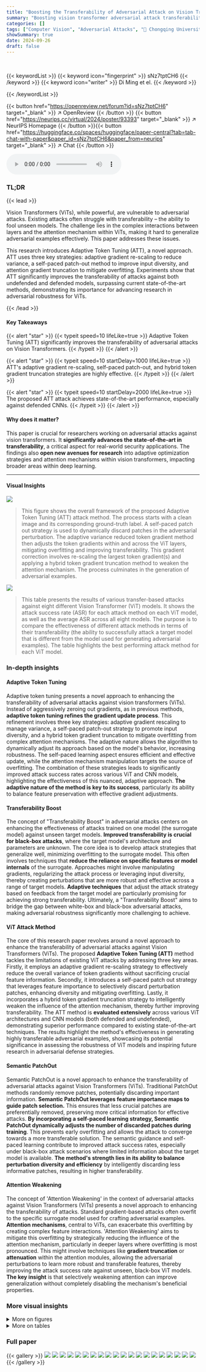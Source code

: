 ```yaml
---
title: "Boosting the Transferability of Adversarial Attack on Vision Transformer with Adaptive Token Tuning"
summary: "Boosting vision transformer adversarial attack transferability, this paper introduces Adaptive Token Tuning (ATT), improving attack success rate by 10.1% over existing methods."
categories: []
tags: ["Computer Vision", "Adversarial Attacks", "🏢 Chongqing University of Technology",]
showSummary: true
date: 2024-09-26
draft: false
---
```


<br>

{{< keywordList >}}
{{< keyword icon="fingerprint" >}} sNz7tptCH6 {{< /keyword >}}
{{< keyword icon="writer" >}} Di Ming et el. {{< /keyword >}}
 
{{< /keywordList >}}

{{< button href="https://openreview.net/forum?id=sNz7tptCH6" target="_blank" >}}
↗ OpenReview
{{< /button >}}
{{< button href="https://neurips.cc/virtual/2024/poster/93393" target="_blank" >}}
↗ NeurIPS Homepage
{{< /button >}}{{< button href="https://huggingface.co/spaces/huggingface/paper-central?tab=tab-chat-with-paper&paper_id=sNz7tptCH6&paper_from=neurips" target="_blank" >}}
↗ Chat
{{< /button >}}



<audio controls>
    <source src="https://ai-paper-reviewer.com/sNz7tptCH6/podcast.wav" type="audio/wav">
    Your browser does not support the audio element.
</audio>


### TL;DR


{{< lead >}}

Vision Transformers (ViTs), while powerful, are vulnerable to adversarial attacks.  Existing attacks often struggle with transferability – the ability to fool unseen models.  The challenge lies in the complex interactions between layers and the attention mechanism within ViTs, making it hard to generalize adversarial examples effectively.  This paper addresses these issues.

This research introduces Adaptive Token Tuning (ATT), a novel approach. ATT uses three key strategies: adaptive gradient re-scaling to reduce variance, a self-paced patch-out method to improve input diversity, and attention gradient truncation to mitigate overfitting.  Experiments show that ATT significantly improves the transferability of attacks against both undefended and defended models, surpassing current state-of-the-art methods, demonstrating its importance for advancing research in adversarial robustness for ViTs.

{{< /lead >}}


#### Key Takeaways

{{< alert "star" >}}
{{< typeit speed=10 lifeLike=true >}} Adaptive Token Tuning (ATT) significantly improves the transferability of adversarial attacks on Vision Transformers. {{< /typeit >}}
{{< /alert >}}

{{< alert "star" >}}
{{< typeit speed=10 startDelay=1000 lifeLike=true >}} ATT's adaptive gradient re-scaling, self-paced patch-out, and hybrid token gradient truncation strategies are highly effective. {{< /typeit >}}
{{< /alert >}}

{{< alert "star" >}}
{{< typeit speed=10 startDelay=2000 lifeLike=true >}} The proposed ATT attack achieves state-of-the-art performance, especially against defended CNNs. {{< /typeit >}}
{{< /alert >}}

#### Why does it matter?
This paper is crucial for researchers working on adversarial attacks against vision transformers.  It **significantly advances the state-of-the-art in transferability**, a critical aspect for real-world security applications. The findings also **open new avenues for research** into adaptive optimization strategies and attention mechanisms within vision transformers, impacting broader areas within deep learning.

------
#### Visual Insights



![](https://ai-paper-reviewer.com/sNz7tptCH6/figures_2_1.jpg)

> This figure shows the overall framework of the proposed Adaptive Token Tuning (ATT) attack method.  The process starts with a clean image and its corresponding ground-truth label.  A self-paced patch out strategy is used to dynamically discard patches in the adversarial perturbation. The adaptive variance reduced token gradient method then adjusts the token gradients within and across the ViT layers, mitigating overfitting and improving transferability. This gradient correction involves re-scaling the largest token gradient(s) and applying a hybrid token gradient truncation method to weaken the attention mechanism. The process culminates in the generation of adversarial examples.





![](https://ai-paper-reviewer.com/sNz7tptCH6/tables_7_1.jpg)

> This table presents the results of various transfer-based attacks against eight different Vision Transformer (ViT) models.  It shows the attack success rate (ASR) for each attack method on each ViT model, as well as the average ASR across all eight models. The purpose is to compare the effectiveness of different attack methods in terms of their transferability (the ability to successfully attack a target model that is different from the model used for generating adversarial examples). The table highlights the best performing attack method for each ViT model.





### In-depth insights


#### Adaptive Token Tuning
Adaptive token tuning presents a novel approach to enhancing the transferability of adversarial attacks against vision transformers (ViTs).  Instead of aggressively zeroing out gradients, as in previous methods, **adaptive token tuning refines the gradient update process**. This refinement involves three key strategies:  adaptive gradient rescaling to manage variance, a self-paced patch-out strategy to promote input diversity, and a hybrid token gradient truncation to mitigate overfitting from complex attention mechanisms.  The adaptive nature allows the algorithm to dynamically adjust its approach based on the model's behavior, increasing robustness. The self-paced learning aspect ensures efficient and effective update, while the attention mechanism manipulation targets the source of overfitting. The combination of these strategies leads to significantly improved attack success rates across various ViT and CNN models, highlighting the effectiveness of this nuanced, adaptive approach.  **The adaptive nature of the method is key to its success**, particularly its ability to balance feature preservation with effective gradient adjustments.

#### Transferability Boost
The concept of "Transferability Boost" in adversarial attacks centers on enhancing the effectiveness of attacks trained on one model (the surrogate model) against unseen target models.  **Improved transferability is crucial for black-box attacks**, where the target model's architecture and parameters are unknown.  The core idea is to develop attack strategies that generalize well, minimizing overfitting to the surrogate model.  This often involves techniques that **reduce the reliance on specific features or model internals** of the surrogate. Approaches might involve manipulating gradients, regularizing the attack process or leveraging input diversity, thereby creating perturbations that are more robust and effective across a range of target models.  **Adaptive techniques** that adjust the attack strategy based on feedback from the target model are particularly promising for achieving strong transferability.  Ultimately, a "Transferability Boost" aims to bridge the gap between white-box and black-box adversarial attacks, making adversarial robustness significantly more challenging to achieve.

#### ViT Attack Method
The core of this research paper revolves around a novel approach to enhance the transferability of adversarial attacks against Vision Transformers (ViTs).  The proposed **Adaptive Token Tuning (ATT)** method tackles the limitations of existing ViT attacks by addressing three key areas. Firstly, it employs an adaptive gradient re-scaling strategy to effectively reduce the overall variance of token gradients without sacrificing crucial feature information.  Secondly, it introduces a self-paced patch out strategy that leverages feature importance to selectively discard perturbation patches, enhancing diversity and mitigating overfitting. Lastly, it incorporates a hybrid token gradient truncation strategy to intelligently weaken the influence of the attention mechanism, thereby further improving transferability.  The ATT method is **evaluated extensively** across various ViT architectures and CNN models (both defended and undefended), demonstrating superior performance compared to existing state-of-the-art techniques. The results highlight the method's effectiveness in generating highly transferable adversarial examples, showcasing its potential significance in assessing the robustness of ViT models and inspiring future research in adversarial defense strategies.

#### Semantic PatchOut
Semantic PatchOut is a novel approach to enhance the transferability of adversarial attacks against Vision Transformers (ViTs).  Traditional PatchOut methods randomly remove patches, potentially discarding important information. **Semantic PatchOut leverages feature importance maps to guide patch selection.** This ensures that less crucial patches are preferentially removed, preserving more critical information for effective attacks. **By incorporating a self-paced learning strategy, Semantic PatchOut dynamically adjusts the number of discarded patches during training**.  This prevents early overfitting and allows the attack to converge towards a more transferable solution. The semantic guidance and self-paced learning contribute to improved attack success rates, especially under black-box attack scenarios where limited information about the target model is available.  **The method's strength lies in its ability to balance perturbation diversity and efficiency** by intelligently discarding less informative patches, resulting in higher transferability.

#### Attention Weakening
The concept of 'Attention Weakening' in the context of adversarial attacks against Vision Transformers (ViTs) presents a novel approach to enhancing the transferability of attacks.  Standard gradient-based attacks often overfit to the specific surrogate model used for crafting adversarial examples.  **Attention mechanisms**, central to ViTs, can exacerbate this overfitting by creating complex feature interactions.  'Attention Weakening' aims to mitigate this overfitting by strategically reducing the influence of the attention mechanism, particularly in deeper layers where overfitting is most pronounced.  This might involve techniques like **gradient truncation** or **attenuation** within the attention modules, allowing the adversarial perturbations to learn more robust and transferable features, thereby improving the attack success rate against unseen, black-box ViT models.  **The key insight** is that selectively weakening attention can improve generalization without completely disabling the mechanism's beneficial properties.


### More visual insights

<details>
<summary>More on figures
</summary>


![](https://ai-paper-reviewer.com/sNz7tptCH6/figures_9_1.jpg)

> This figure shows a flowchart summarizing the Adaptive Token Tuning (ATT) attack method.  The method comprises three main strategies: adaptive variance reduced token gradient, self-paced patch out, and truncated attention layers.  Adaptive variance reduction corrects the gradient variance across layers to produce more transferable adversarial examples. Self-paced patch out enhances the diversity of input tokens by discarding patches based on feature importance in a self-paced manner. Truncated attention layers mitigate overfitting by weakening the attention mechanism in deep layers of the Vision Transformer (ViT). The figure visually depicts the interaction and flow of information between these strategies during the attack process.


![](https://ai-paper-reviewer.com/sNz7tptCH6/figures_16_1.jpg)

> This figure shows a detailed flowchart of the Adaptive Token Tuning (ATT) attack method proposed in the paper.  It illustrates the three main optimization strategies used: adaptive gradient re-scaling, self-paced patch out, and hybrid token gradient truncation. Each strategy is visually represented, highlighting the interactions and flow of information between different components. The figure is crucial in understanding how the method boosts the transferability of adversarial attacks on Vision Transformers.


![](https://ai-paper-reviewer.com/sNz7tptCH6/figures_16_2.jpg)

> This figure shows a schematic of the Adaptive Token Tuning (ATT) attack method proposed in the paper.  It illustrates the three main components of the ATT attack: Self-Paced Patch Out, Adaptive Variance Reduced Token Gradient, and Truncated Attention Layers.  Self-Paced Patch Out uses feature importance to selectively discard perturbation patches, improving diversity and efficiency.  Adaptive Variance Reduced Token Gradient re-scales token gradients to reduce variance across layers, enhancing transferability. Finally, Truncated Attention Layers mitigate overfitting by weakening the attention mechanism in deeper layers. The figure visually represents the interactions and flow of information between these components during the adversarial attack process.


![](https://ai-paper-reviewer.com/sNz7tptCH6/figures_18_1.jpg)

> This figure presents a flowchart illustrating the Adaptive Token Tuning (ATT) attack method.  The method comprises three main strategies: adaptive variance reduced token gradient, self-paced patch out, and hybrid token gradient truncation.  The adaptive variance reduced token gradient strategy aims to reduce the gradient variance across different layers of the Vision Transformer (ViT) model while preserving crucial feature information.  The self-paced patch out strategy leverages feature importance to dynamically control the number of discarded patches.  Finally, the hybrid token gradient truncation strategy weakens the effect of the attention mechanism.  The flowchart shows the interplay of these three strategies during the attack process.


![](https://ai-paper-reviewer.com/sNz7tptCH6/figures_19_1.jpg)

> This figure shows the overall framework of the proposed Adaptive Token Tuning (ATT) attack method.  It illustrates three optimization strategies: adaptive gradient rescaling to reduce variance, self-paced patch out to enhance input diversity, and hybrid token gradient truncation to weaken the attention mechanism.  The figure visually represents the flow of the attack process, highlighting the interaction between these strategies and their impact on improving the transferability of adversarial attacks on Vision Transformers (ViTs).


![](https://ai-paper-reviewer.com/sNz7tptCH6/figures_19_2.jpg)

> This figure illustrates the Adaptive Token Tuning (ATT) attack method proposed in the paper. It shows three main components: Adaptive Variance Reduced Token Gradient, Self-Paced Patch Out, and Truncated Attention Layers. The Adaptive Variance Reduced Token Gradient component aims to reduce the overall variance of token gradients, improving the stability and transferability of the attack. The Self-Paced Patch Out component enhances the diversity of input tokens by selectively discarding patches based on feature importance. The Truncated Attention Layers component weakens the effectiveness of the attention mechanism to mitigate overfitting. The figure visually represents the flow of information and the interactions between these components during the attack process.


![](https://ai-paper-reviewer.com/sNz7tptCH6/figures_20_1.jpg)

> This figure presents a flowchart that illustrates the framework of the proposed Adaptive Token Tuning (ATT) attack method.  It shows three main components working together: 1) Self-Paced Patch Out, which selectively discards less important patches during the adversarial perturbation process; 2) Adaptive Variance Reduced Token Gradient, which adjusts the gradient variance to avoid overfitting and improve transferability; and 3) Truncated Attention Layers, which reduces the influence of the attention mechanism in deeper layers of the Vision Transformer (ViT). The combination of these strategies is intended to boost the effectiveness of adversarial attacks against ViTs.


![](https://ai-paper-reviewer.com/sNz7tptCH6/figures_22_1.jpg)

> This figure shows a schematic of the proposed Adaptive Token Tuning (ATT) attack method.  The method consists of three optimization strategies: adaptive gradient rescaling to reduce token gradient variance, self-paced patch-out to improve input diversity, and hybrid token gradient truncation to weaken the attention mechanism. The figure highlights the interactions between these strategies and the overall workflow of the attack.


![](https://ai-paper-reviewer.com/sNz7tptCH6/figures_23_1.jpg)

> This figure shows the overall framework of the proposed Adaptive Token Tuning (ATT) attack method.  The framework consists of three main components: Self-Paced Patch Out, Adaptive Variance Reduced Token Gradient, and Truncated Attention Layers.  Self-Paced Patch Out uses a self-paced learning strategy to discard patches from the input image, improving input diversity. Adaptive Variance Reduced Token Gradient adjusts token gradients by reducing their variance, preventing overfitting and leading to more stable optimization. Finally, Truncated Attention Layers mitigate the effect of the attention mechanism in deep ViT layers, further improving transferability.  The figure illustrates the interactions between these components, showing the flow of information during the attack process.


</details>




<details>
<summary>More on tables
</summary>


![](https://ai-paper-reviewer.com/sNz7tptCH6/tables_7_2.jpg)
> This table presents the attack success rates achieved by different transfer-based attack methods against four undefended and three defended Convolutional Neural Networks (CNNs).  The success rates are shown for various ViT models used as surrogates to generate the attacks. The 'Avgbb' column represents the average attack success rate across all black-box models (both undefended and defended CNNs).  Higher values indicate better transferability of the adversarial attacks.

![](https://ai-paper-reviewer.com/sNz7tptCH6/tables_8_1.jpg)
> This table presents the attack success rates achieved by various transfer-based attack methods against eight different Vision Transformer (ViT) models.  It evaluates the transferability of these attacks by comparing performance on a set of black-box ViT models (DeiT-B, TNT-S, LeViT-256, ConViT-B) to the performance on the corresponding surrogate models. The average attack success rate across all black-box models is also provided. The table allows for a comparison of different attack strategies and their effectiveness in fooling different ViT architectures.

![](https://ai-paper-reviewer.com/sNz7tptCH6/tables_8_2.jpg)
> This table presents the attack success rates of different transfer-based adversarial attack methods against eight different Vision Transformer (ViT) models and the average attack success rate across all models tested.  The methods compared include MIM, VMI, SGM, PNA, TGR, and the proposed ATT method.  The table demonstrates the performance of each attack method on various ViT architectures and the overall transferability of the attacks (average performance across all models). Higher success rates indicate greater effectiveness and transferability of the attack method.

![](https://ai-paper-reviewer.com/sNz7tptCH6/tables_18_1.jpg)
> This table presents the attack success rates achieved by different attack methods against eight Vision Transformer (ViT) models.  It showcases the transferability of adversarial examples generated by four different ViT models (ViT-B/16, PiT-B, CaiT-S/24, Visformer-S) against four other ViT models (DeiT-B, TNT-S, LeViT-256, ConViT-B) acting as target models.  The methods compared include several baseline methods (MIM, VMI, SGM, PNA, TGR) and the proposed ATT method. The table shows the attack success rate for each surrogate model against each target model, along with the average attack success rate across all target models (Avgbb).  Higher values indicate better transferability of the attack.

![](https://ai-paper-reviewer.com/sNz7tptCH6/tables_18_2.jpg)
> This table presents the results of various transfer-based attacks against four undefended and three defended Convolutional Neural Networks (CNNs).  The attacks originate from four different Vision Transformers (ViTs) used as surrogate models.  The table shows the attack success rate (%) for each CNN model, categorized by the ViT surrogate model used to generate the adversarial examples, and provides the average attack success rate across all CNN models (Avgbb).  The highest average attack success rate for each ViT is highlighted in bold.

![](https://ai-paper-reviewer.com/sNz7tptCH6/tables_21_1.jpg)
> This table presents the average attack success rates achieved by the proposed ATT attack method with different module settings (Attention, QKV, MLP) when trained using the PiT-B surrogate model. It shows the impact of targeting specific modules during the attack on the transferability of the adversarial examples across various ViT, CNN, and defended CNN models.

![](https://ai-paper-reviewer.com/sNz7tptCH6/tables_21_2.jpg)
> This table presents the attack success rates achieved by different transfer-based attack methods against 8 different ViT models.  Each row represents a different attack method, and each column represents a different ViT model or the average success rate across all ViT models (Avgbb). The table demonstrates the transferability of various adversarial attacks.  Higher success rates indicate better transferability.

![](https://ai-paper-reviewer.com/sNz7tptCH6/tables_21_3.jpg)
> This table presents the results of various transfer-based attacks against eight different Vision Transformer (ViT) models.  The attack success rate (ASR) is shown for each model and averaged across all the models.  The highest ASR is marked in bold for each model, allowing for easy comparison between methods. The table demonstrates the transferability of adversarial attacks, highlighting the effectiveness of different approaches across various ViT architectures.

![](https://ai-paper-reviewer.com/sNz7tptCH6/tables_23_1.jpg)
> This table presents the attack success rates achieved by different transfer-based attack methods against eight different Vision Transformer (ViT) models.  The methods are compared using their attack success rates on various ViT models, and an average attack success rate across all the target models is calculated.  The results show the transferability of adversarial attacks across different ViT architectures.  The highest average attack success rate is highlighted in bold, indicating the most effective method.

![](https://ai-paper-reviewer.com/sNz7tptCH6/tables_24_1.jpg)
> This table presents the results of an ablation study evaluating the impact of gradient variance reduction strategies on the attack success rate (ASR). It compares the ASR achieved using only a fixed variance reduction method (“Only VR”) versus an adaptive variance reduction method (“Only AVR”). The results are shown separately for ViTs, CNNs, and defended CNNs across four different surrogate ViT models: ViT-B/16, PiT-B, CaiT-S/24, and Visformer-S.  This helps isolate the contribution of the adaptive variance reduction technique.

![](https://ai-paper-reviewer.com/sNz7tptCH6/tables_24_2.jpg)
> This table presents the attack success rates achieved by different transfer-based attack methods against eight different ViT models and the average attack success rate across all tested models.  The methods compared include several baselines (MIM, VMI, SGM, PNA, TGR) and the authors' proposed ATT method.  The results demonstrate the transferability of adversarial examples generated by each method across various ViT models, showing the effectiveness of the proposed approach in achieving a higher attack success rate.

</details>




### Full paper

{{< gallery >}}
<img src="https://ai-paper-reviewer.com/sNz7tptCH6/1.png" class="grid-w50 md:grid-w33 xl:grid-w25" />
<img src="https://ai-paper-reviewer.com/sNz7tptCH6/2.png" class="grid-w50 md:grid-w33 xl:grid-w25" />
<img src="https://ai-paper-reviewer.com/sNz7tptCH6/3.png" class="grid-w50 md:grid-w33 xl:grid-w25" />
<img src="https://ai-paper-reviewer.com/sNz7tptCH6/4.png" class="grid-w50 md:grid-w33 xl:grid-w25" />
<img src="https://ai-paper-reviewer.com/sNz7tptCH6/5.png" class="grid-w50 md:grid-w33 xl:grid-w25" />
<img src="https://ai-paper-reviewer.com/sNz7tptCH6/6.png" class="grid-w50 md:grid-w33 xl:grid-w25" />
<img src="https://ai-paper-reviewer.com/sNz7tptCH6/7.png" class="grid-w50 md:grid-w33 xl:grid-w25" />
<img src="https://ai-paper-reviewer.com/sNz7tptCH6/8.png" class="grid-w50 md:grid-w33 xl:grid-w25" />
<img src="https://ai-paper-reviewer.com/sNz7tptCH6/9.png" class="grid-w50 md:grid-w33 xl:grid-w25" />
<img src="https://ai-paper-reviewer.com/sNz7tptCH6/10.png" class="grid-w50 md:grid-w33 xl:grid-w25" />
<img src="https://ai-paper-reviewer.com/sNz7tptCH6/11.png" class="grid-w50 md:grid-w33 xl:grid-w25" />
<img src="https://ai-paper-reviewer.com/sNz7tptCH6/12.png" class="grid-w50 md:grid-w33 xl:grid-w25" />
<img src="https://ai-paper-reviewer.com/sNz7tptCH6/13.png" class="grid-w50 md:grid-w33 xl:grid-w25" />
<img src="https://ai-paper-reviewer.com/sNz7tptCH6/14.png" class="grid-w50 md:grid-w33 xl:grid-w25" />
<img src="https://ai-paper-reviewer.com/sNz7tptCH6/15.png" class="grid-w50 md:grid-w33 xl:grid-w25" />
<img src="https://ai-paper-reviewer.com/sNz7tptCH6/16.png" class="grid-w50 md:grid-w33 xl:grid-w25" />
<img src="https://ai-paper-reviewer.com/sNz7tptCH6/17.png" class="grid-w50 md:grid-w33 xl:grid-w25" />
<img src="https://ai-paper-reviewer.com/sNz7tptCH6/18.png" class="grid-w50 md:grid-w33 xl:grid-w25" />
<img src="https://ai-paper-reviewer.com/sNz7tptCH6/19.png" class="grid-w50 md:grid-w33 xl:grid-w25" />
<img src="https://ai-paper-reviewer.com/sNz7tptCH6/20.png" class="grid-w50 md:grid-w33 xl:grid-w25" />
{{< /gallery >}}